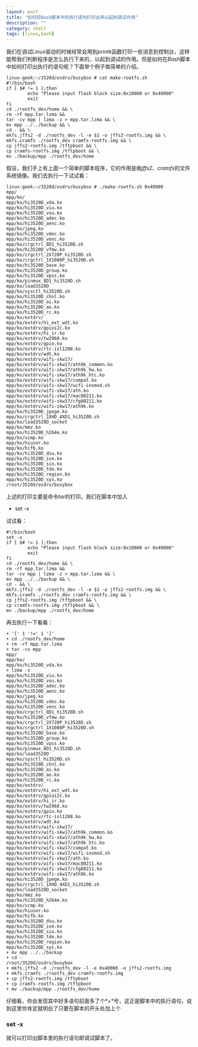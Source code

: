 ```yaml
---
layout: post
title: "如何将Bash脚本中的执行语句打印出来以起到调试作用"
description: ""
category: shell 
tags: [linux,bash]
---
```


我们在调试Linux驱动的时候经常会用到*printk*函数打印一些消息到控制台，这样能帮我们判断程序是怎么执行下来的，以起到调试的作用。但是如何在*Bash*脚本中如何打印出执行的语句呢？下面举个例子做简单的介绍。  
	
	linux-geek:~/3520d/osdrv/busybox # cat make-rootfs.sh 
	#!/bin/bash
	if [ $# != 1 ];then
	        echo "Please input flash block size:0x10000 or 0x40000"
	        exit
	fi
	cd ./rootfs_dev/home && \
	rm -rf mpp.tar.lzma && 
	tar -cv mpp | lzma -z > mpp.tar.lzma && \
	mv mpp ../../backup && \
	cd - && \
	mkfs.jffs2 -d ./rootfs_dev -l -e $1 -o jffs2-rootfs.img && \
	mkfs.cramfs ./rootfs_dev cramfs-rootfs.img && \
	cp jffs2-rootfs.img /tftpboot && \
	cp cramfs-rootfs.img /tftpboot && \
	mv ./backup/mpp ./rootfs_dev/home  

假设，我们手上有上面一个简单的脚本程序，它的作用是做*jffs2*、*cramfs*的文件系统镜像。我们去执行一下试试看：  

	linux-geek:~/3520d/osdrv/busybox # ./make-rootfs.sh 0x40000
	mpp/
	mpp/ko/
	mpp/ko/hi3520D_vda.ko
	mpp/ko/hi3520D_viu.ko
	mpp/ko/hi3520D_vou.ko
	mpp/ko/hi3520D_adec.ko
	mpp/ko/hi3520D_aenc.ko
	mpp/ko/jpeg.ko
	mpp/ko/hi3520D_vdec.ko
	mpp/ko/hi3520D_venc.ko
	mpp/ko/crgctrl_8D1_hi3520D.sh
	mpp/ko/hi3520D_vfmw.ko
	mpp/ko/crgctrl_2X720P_hi3520D.sh
	mpp/ko/crgctrl_1X1080P_hi3520D.sh
	mpp/ko/hi3520D_base.ko
	mpp/ko/hi3520D_group.ko
	mpp/ko/hi3520D_vpss.ko
	mpp/ko/pinmux_8D1_hi3520D.sh
	mpp/ko/load3520D
	mpp/ko/sysctl_hi3520D.sh
	mpp/ko/hi3520D_chnl.ko
	mpp/ko/hi3520D_ai.ko
	mpp/ko/hi3520D_ao.ko
	mpp/ko/hi3520D_rc.ko
	mpp/ko/extdrv/
	mpp/ko/extdrv/hi_ext_wdt.ko
	mpp/ko/extdrv/gpioi2c.ko
	mpp/ko/extdrv/hi_ir.ko
	mpp/ko/extdrv/tw2968.ko
	mpp/ko/extdrv/gpio.ko
	mpp/ko/extdrv/rtc-isl1208.ko
	mpp/ko/extdrv/wdt.ko
	mpp/ko/extdrv/wifi-skw17/
	mpp/ko/extdrv/wifi-skw17/ath9k_common.ko
	mpp/ko/extdrv/wifi-skw17/ath9k_hw.ko
	mpp/ko/extdrv/wifi-skw17/ath9k_htc.ko
	mpp/ko/extdrv/wifi-skw17/compat.ko
	mpp/ko/extdrv/wifi-skw17/wifi-insmod.sh
	mpp/ko/extdrv/wifi-skw17/ath.ko
	mpp/ko/extdrv/wifi-skw17/mac80211.ko
	mpp/ko/extdrv/wifi-skw17/cfg80211.ko
	mpp/ko/extdrv/wifi-skw17/ath9k.ko
	mpp/ko/hi3520D_jpege.ko
	mpp/ko/crgctrl_1XHD_4XD1_hi3520D.sh
	mpp/ko/load3520D_socket
	mpp/ko/mmz.ko
	mpp/ko/hi3520D_h264e.ko
	mpp/ko/vcmp.ko
	mpp/ko/hiuser.ko
	mpp/ko/hifb.ko
	mpp/ko/hi3520D_dsu.ko
	mpp/ko/hi3520D_ive.ko
	mpp/ko/hi3520D_sio.ko
	mpp/ko/hi3520D_tde.ko
	mpp/ko/hi3520D_region.ko
	mpp/ko/hi3520D_sys.ko
	/root/3520d/osdrv/busybox  

上述的打印主要是命令*tar*的打印。我们在脚本中加入  

- set -x 

试试看：  

	#!/bin/bash
	set -x
	if [ $# != 1 ];then
	        echo "Please input flash block size:0x10000 or 0x40000"
	        exit
	fi
	cd ./rootfs_dev/home && \
	rm -rf mpp.tar.lzma && 
	tar -cv mpp | lzma -z > mpp.tar.lzma && \
	mv mpp ../../backup && \
	cd - && \
	mkfs.jffs2 -d ./rootfs_dev -l -e $1 -o jffs2-rootfs.img && \
	mkfs.cramfs ./rootfs_dev cramfs-rootfs.img && \
	cp jffs2-rootfs.img /tftpboot && \
	cp cramfs-rootfs.img /tftpboot && \
	mv ./backup/mpp ./rootfs_dev/home  

再去执行一下看看：  

	+ '[' 1 '!=' 1 ']'
	+ cd ./rootfs_dev/home
	+ rm -rf mpp.tar.lzma
	+ tar -cv mpp
	mpp/
	mpp/ko/
	mpp/ko/hi3520D_vda.ko
	+ lzma -z
	mpp/ko/hi3520D_viu.ko
	mpp/ko/hi3520D_vou.ko
	mpp/ko/hi3520D_adec.ko
	mpp/ko/hi3520D_aenc.ko
	mpp/ko/jpeg.ko
	mpp/ko/hi3520D_vdec.ko
	mpp/ko/hi3520D_venc.ko
	mpp/ko/crgctrl_8D1_hi3520D.sh
	mpp/ko/hi3520D_vfmw.ko
	mpp/ko/crgctrl_2X720P_hi3520D.sh
	mpp/ko/crgctrl_1X1080P_hi3520D.sh
	mpp/ko/hi3520D_base.ko
	mpp/ko/hi3520D_group.ko
	mpp/ko/hi3520D_vpss.ko
	mpp/ko/pinmux_8D1_hi3520D.sh
	mpp/ko/load3520D
	mpp/ko/sysctl_hi3520D.sh
	mpp/ko/hi3520D_chnl.ko
	mpp/ko/hi3520D_ai.ko
	mpp/ko/hi3520D_ao.ko
	mpp/ko/hi3520D_rc.ko
	mpp/ko/extdrv/
	mpp/ko/extdrv/hi_ext_wdt.ko
	mpp/ko/extdrv/gpioi2c.ko
	mpp/ko/extdrv/hi_ir.ko
	mpp/ko/extdrv/tw2968.ko
	mpp/ko/extdrv/gpio.ko
	mpp/ko/extdrv/rtc-isl1208.ko
	mpp/ko/extdrv/wdt.ko
	mpp/ko/extdrv/wifi-skw17/
	mpp/ko/extdrv/wifi-skw17/ath9k_common.ko
	mpp/ko/extdrv/wifi-skw17/ath9k_hw.ko
	mpp/ko/extdrv/wifi-skw17/ath9k_htc.ko
	mpp/ko/extdrv/wifi-skw17/compat.ko
	mpp/ko/extdrv/wifi-skw17/wifi-insmod.sh
	mpp/ko/extdrv/wifi-skw17/ath.ko
	mpp/ko/extdrv/wifi-skw17/mac80211.ko
	mpp/ko/extdrv/wifi-skw17/cfg80211.ko
	mpp/ko/extdrv/wifi-skw17/ath9k.ko
	mpp/ko/hi3520D_jpege.ko
	mpp/ko/crgctrl_1XHD_4XD1_hi3520D.sh
	mpp/ko/load3520D_socket
	mpp/ko/mmz.ko
	mpp/ko/hi3520D_h264e.ko
	mpp/ko/vcmp.ko
	mpp/ko/hiuser.ko
	mpp/ko/hifb.ko
	mpp/ko/hi3520D_dsu.ko
	mpp/ko/hi3520D_ive.ko
	mpp/ko/hi3520D_sio.ko
	mpp/ko/hi3520D_tde.ko
	mpp/ko/hi3520D_region.ko
	mpp/ko/hi3520D_sys.ko
	+ mv mpp ../../backup
	+ cd -
	/root/3520d/osdrv/busybox
	+ mkfs.jffs2 -d ./rootfs_dev -l -e 0x40000 -o jffs2-rootfs.img
	+ mkfs.cramfs ./rootfs_dev cramfs-rootfs.img
	+ cp jffs2-rootfs.img /tftpboot
	+ cp cramfs-rootfs.img /tftpboot
	+ mv ./backup/mpp ./rootfs_dev/home  

仔细看，你会发现其中好多语句前面多了个*+*号，这正是脚本中的执行语句，说到这里你肯定就明白了只要在脚本的开头处加上个  

### set -x  

就可以打印出脚本里的执行语句即调试脚本了。  

